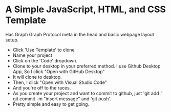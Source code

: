 # A Simple JavaScript, HTML, and CSS Template

Has Graph Graph Protocol meta in the head and basic webpage layout setup.

- Click 'Use Template' to clone
- Name your project
- Click on the 'Code' dropdown.
- Clone to your desktop in your preferred method. I use Github Desktop App, So I click "Open with GitHub Desktop"
- It will clone to desktop.
- Then, I click "Open with Visual Studio Code"
- And you're off to the races.
- As you create your project and want to commit to github, just 'git add .' git commit -m "insert message" and 'git push'.
- Pretty simple and easy to get going.
